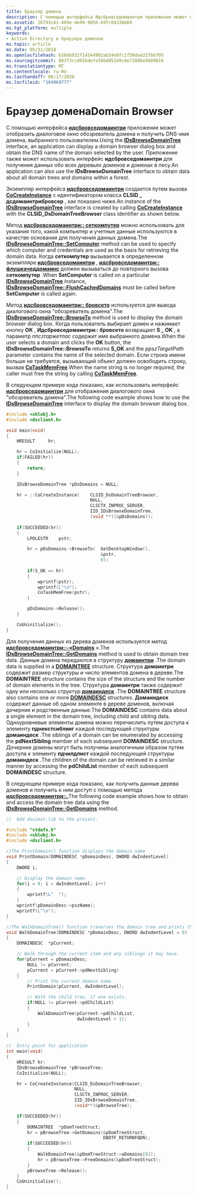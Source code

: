```yaml
---
title: Браузер домена
description: С помощью интерфейса Идсбровседомаинтри приложение может отобразить диалоговое окно обозреватель домена и получить DNS-имя домена, выбранного пользователем.
ms.assetid: 26793c61-469e-4e99-9056-b9fc04336b69
ms.tgt_platform: multiple
keywords:
- Active Directory в браузере доменов
ms.topic: article
ms.date: 05/31/2018
ms.openlocfilehash: b16bb932f14544902ab24e8fc1f50daa327bb705
ms.sourcegitcommit: 803f3ccd65bdefe36bd851b9c6e7280be9489016
ms.translationtype: MT
ms.contentlocale: ru-RU
ms.lasthandoff: 08/17/2020
ms.locfileid: "104069777"
---
```

# <a name="domain-browser"></a><span data-ttu-id="ab765-104">Браузер домена</span><span class="sxs-lookup"><span data-stu-id="ab765-104">Domain Browser</span></span>

<span data-ttu-id="ab765-105">С помощью интерфейса [**идсбровседомаинтри**](/windows/win32/api/dsclient/nn-dsclient-idsbrowsedomaintree) приложение может отобразить диалоговое окно обозреватель домена и получить DNS-имя домена, выбранного пользователем.</span><span class="sxs-lookup"><span data-stu-id="ab765-105">Using the [**IDsBrowseDomainTree**](/windows/win32/api/dsclient/nn-dsclient-idsbrowsedomaintree) interface, an application can display a domain browser dialog box and obtain the DNS name of the domain selected by the user.</span></span> <span data-ttu-id="ab765-106">Приложение также может использовать интерфейс **идсбровседомаинтри** для получения данных обо всех деревьях доменов и доменах в лесу.</span><span class="sxs-lookup"><span data-stu-id="ab765-106">An application can also use the **IDsBrowseDomainTree** interface to obtain data about all domain trees and domains within a forest.</span></span>

<span data-ttu-id="ab765-107">Экземпляр интерфейса [**идсбровседомаинтри**](/windows/win32/api/dsclient/nn-dsclient-idsbrowsedomaintree) создается путем вызова [**CoCreateInstance**](/windows/win32/api/combaseapi/nf-combaseapi-cocreateinstance) с идентификатором класса **CLSID \_ дсдомаинтрибровсер** , как показано ниже.</span><span class="sxs-lookup"><span data-stu-id="ab765-107">An instance of the [**IDsBrowseDomainTree**](/windows/win32/api/dsclient/nn-dsclient-idsbrowsedomaintree) interface is created by calling [**CoCreateInstance**](/windows/win32/api/combaseapi/nf-combaseapi-cocreateinstance) with the **CLSID\_DsDomainTreeBrowser** class identifier as shown below.</span></span>

<span data-ttu-id="ab765-108">Метод [**идсбровседомаинтри:: сеткомпутер**](/windows/win32/api/dsclient/nf-dsclient-idsbrowsedomaintree-setcomputer) можно использовать для указания того, какой компьютер и учетные данные используются в качестве основания для получения данных домена.</span><span class="sxs-lookup"><span data-stu-id="ab765-108">The [**IDsBrowseDomainTree::SetComputer**](/windows/win32/api/dsclient/nf-dsclient-idsbrowsedomaintree-setcomputer) method can be used to specify which computer and credentials are used as the basis for retrieving the domain data.</span></span> <span data-ttu-id="ab765-109">Когда **сеткомпутер** вызывается в определенном экземпляре [**идсбровседомаинтри**](/windows/win32/api/dsclient/nn-dsclient-idsbrowsedomaintree) , [**идсбровседомаинтри:: флушкачеддомаинс**](/windows/win32/api/dsclient/nf-dsclient-idsbrowsedomaintree-flushcacheddomains) должен вызываться до повторного вызова **сеткомпутер** .</span><span class="sxs-lookup"><span data-stu-id="ab765-109">When **SetComputer** is called on a particular [**IDsBrowseDomainTree**](/windows/win32/api/dsclient/nn-dsclient-idsbrowsedomaintree) instance, [**IDsBrowseDomainTree::FlushCachedDomains**](/windows/win32/api/dsclient/nf-dsclient-idsbrowsedomaintree-flushcacheddomains) must be called before **SetComputer** is called again.</span></span>

<span data-ttu-id="ab765-110">Метод [**идсбровседомаинтри:: бровсето**](/windows/win32/api/dsclient/nf-dsclient-idsbrowsedomaintree-browseto) используется для вывода диалогового окна "обозреватель домена".</span><span class="sxs-lookup"><span data-stu-id="ab765-110">The [**IDsBrowseDomainTree::BrowseTo**](/windows/win32/api/dsclient/nf-dsclient-idsbrowsedomaintree-browseto) method is used to display the domain browser dialog box.</span></span> <span data-ttu-id="ab765-111">Когда пользователь выбирает домен и нажимает кнопку **ОК** , **Идсбровседомаинтри:: бровсето** возвращает **S \_ OK** , а параметр *ппсзтаржетпас* содержит имя выбранного домена.</span><span class="sxs-lookup"><span data-stu-id="ab765-111">When the user selects a domain and clicks the **OK** button, the **IDsBrowseDomainTree::BrowseTo** returns **S\_OK** and the *ppszTargetPath* parameter contains the name of the selected domain.</span></span> <span data-ttu-id="ab765-112">Если строка имени больше не требуется, вызывающий объект должен освободить строку, вызвав [**CoTaskMemFree**](/windows/win32/api/combaseapi/nf-combaseapi-cotaskmemfree).</span><span class="sxs-lookup"><span data-stu-id="ab765-112">When the name string is no longer required, the caller must free the string by calling [**CoTaskMemFree**](/windows/win32/api/combaseapi/nf-combaseapi-cotaskmemfree).</span></span>

<span data-ttu-id="ab765-113">В следующем примере кода показано, как использовать интерфейс [**идсбровседомаинтри**](/windows/win32/api/dsclient/nn-dsclient-idsbrowsedomaintree) для отображения диалогового окна "обозреватель домена".</span><span class="sxs-lookup"><span data-stu-id="ab765-113">The following code example shows how to use the [**IDsBrowseDomainTree**](/windows/win32/api/dsclient/nn-dsclient-idsbrowsedomaintree) interface to display the domain browser dialog box.</span></span>


```C++
#include <shlobj.h>
#include <dsclient.h>

void main(void)
{
    HRESULT     hr;

    hr = CoInitialize(NULL);
    if(FAILED(hr)) 
    {
        return;
    }

    IDsBrowseDomainTree *pDsDomains = NULL;

    hr = ::CoCreateInstance(    CLSID_DsDomainTreeBrowser,
                                NULL,
                                CLSCTX_INPROC_SERVER,
                                IID_IDsBrowseDomainTree,
                                (void **)(&pDsDomains));
    
    if(SUCCEEDED(hr))
    {
        LPOLESTR    pstr;        

        hr = pDsDomains->BrowseTo(  GetDesktopWindow(),
                                    &pstr,
                                    0);
        
        if(S_OK == hr)
        {
            wprintf(pstr);
            wprintf(L"\n");
            CoTaskMemFree(pstr);
        }

        pDsDomains->Release();
    }

    CoUninitialize();
}
```



<span data-ttu-id="ab765-114">Для получения данных из дерева доменов используется метод [**идсбровседомаинтри::-«Domains**](/windows/win32/api/dsclient/nf-dsclient-idsbrowsedomaintree-getdomains) ».</span><span class="sxs-lookup"><span data-stu-id="ab765-114">The [**IDsBrowseDomainTree::GetDomains**](/windows/win32/api/dsclient/nf-dsclient-idsbrowsedomaintree-getdomains) method is used to obtain domain tree data.</span></span> <span data-ttu-id="ab765-115">Данные домена передаются в структуру [**домаинтри**](/windows/desktop/api/Dsclient/ns-dsclient-domain_tree) .</span><span class="sxs-lookup"><span data-stu-id="ab765-115">The domain data is supplied in a [**DOMAINTREE**](/windows/desktop/api/Dsclient/ns-dsclient-domain_tree) structure.</span></span> <span data-ttu-id="ab765-116">Структура **домаинтри** содержит размер структуры и число элементов домена в дереве.</span><span class="sxs-lookup"><span data-stu-id="ab765-116">The **DOMAINTREE** structure contains the size of the structure and the number of domain elements in the tree.</span></span> <span data-ttu-id="ab765-117">Структура **домаинтри** также содержит одну или несколько структур [**домаиндеск**](/windows/desktop/api/Dsclient/ns-dsclient-domaindesc) .</span><span class="sxs-lookup"><span data-stu-id="ab765-117">The **DOMAINTREE** structure also contains one or more [**DOMAINDESC**](/windows/desktop/api/Dsclient/ns-dsclient-domaindesc) structures.</span></span> <span data-ttu-id="ab765-118">**Домаиндеск** содержит данные об одном элементе в дереве доменов, включая дочерние и родственные данные.</span><span class="sxs-lookup"><span data-stu-id="ab765-118">The **DOMAINDESC** contains data about a single element in the domain tree, including child and sibling data.</span></span> <span data-ttu-id="ab765-119">Одноуровневые элементы домена можно перечислить путем доступа к элементу **пднекстсиблинг** каждой последующей структуры **домаиндеск** .</span><span class="sxs-lookup"><span data-stu-id="ab765-119">The siblings of a domain can be enumerated by accessing the **pdNextSibling** member of each subsequent **DOMAINDESC** structure.</span></span> <span data-ttu-id="ab765-120">Дочерние домены могут быть получены аналогичным образом путем доступа к элементу **пдчилдлист** каждой последующей структуры **домаиндеск** .</span><span class="sxs-lookup"><span data-stu-id="ab765-120">The children of the domain can be retrieved in a similar manner by accessing the **pdChildList** member of each subsequent **DOMAINDESC** structure.</span></span>

<span data-ttu-id="ab765-121">В следующем примере кода показано, как получить данные дерева доменов и получить к ним доступ с помощью метода [**идсбровседомаинтри::.**](/windows/win32/api/dsclient/nf-dsclient-idsbrowsedomaintree-getdomains)</span><span class="sxs-lookup"><span data-stu-id="ab765-121">The following code example shows how to obtain and access the domain tree data using the [**IDsBrowseDomainTree::GetDomains**](/windows/win32/api/dsclient/nf-dsclient-idsbrowsedomaintree-getdomains) method.</span></span>


```C++
//  Add dsuiext.lib to the project.

#include "stdafx.h"
#include <shlobj.h>
#include <dsclient.h>

//The PrintDomain() function displays the domain name
void PrintDomain(DOMAINDESC *pDomainDesc, DWORD dwIndentLevel)
{
    DWORD i;

    // Display the domain name.
    for(i = 0; i < dwIndentLevel; i++)
    {
        wprintf(L"  ");
    }
    wprintf(pDomainDesc->pszName);
    wprintf(L"\n");
}

//The WalkDomainTree() function traverses the domain tree and prints the current domain name
void WalkDomainTree(DOMAINDESC *pDomainDesc, DWORD dwIndentLevel = 0)
{
    DOMAINDESC  *pCurrent;

    // Walk through the current item and any siblings it may have.
    for(pCurrent = pDomainDesc; 
        NULL != pCurrent; 
        pCurrent = pCurrent->pdNextSibling)
    {
        // Print the current domain name.
        PrintDomain(pCurrent, dwIndentLevel);

        // Walk the child tree, if one exists.
        if(NULL != pCurrent->pdChildList)
        {
            WalkDomainTree(pCurrent->pdChildList, 
                           dwIndentLevel + 1);
        }
    }
}

//  Entry point for application
int main(void)
{
    HRESULT hr;
    IDsBrowseDomainTree *pBrowseTree;
    CoInitialize(NULL);

    hr = CoCreateInstance(CLSID_DsDomainTreeBrowser,
                          NULL,
                          CLSCTX_INPROC_SERVER,
                          IID_IDsBrowseDomainTree,
                          (void**)&pBrowseTree);

    if(SUCCEEDED(hr))
    {
        DOMAINTREE  *pDomTreeStruct;
        hr = pBrowseTree->GetDomains(&pDomTreeStruct, 
                                     DBDTF_RETURNFQDN);
        if(SUCCEEDED(hr))
        {
            WalkDomainTree(&pDomTreeStruct->aDomains[0]);
            hr = pBrowseTree->FreeDomains(&pDomTreeStruct);
        }
        pBrowseTree->Release();
    }
    CoUninitialize();
}
```



 

 